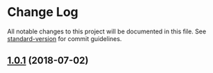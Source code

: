 # Change Log

All notable changes to this project will be documented in this file. See [standard-version](https://github.com/conventional-changelog/standard-version) for commit guidelines.

<a name="1.0.1"></a>
## [1.0.1](https://github.com/canisminor1990/cmlog/compare/v1.0.2...v1.0.1) (2018-07-02)

